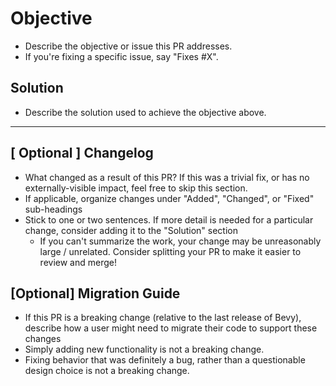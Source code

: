 # Objective

- Describe the objective or issue this PR addresses.
- If you're fixing a specific issue, say "Fixes #X".

## Solution

- Describe the solution used to achieve the objective above.

---

## \[ Optional \] Changelog

- What changed as a result of this PR? If this was a trivial fix, or has no externally-visible impact, feel free to skip this section.
- If applicable, organize changes under "Added", "Changed", or "Fixed" sub-headings
- Stick to one or two sentences. If more detail is needed for a particular change, consider adding it to the "Solution" section
  - If you can't summarize the work, your change may be unreasonably large / unrelated. Consider splitting your PR to make it easier to review and merge!

## \[Optional\] Migration Guide

- If this PR is a breaking change (relative to the last release of Bevy), describe how a user might need to migrate their code to support these changes
- Simply adding new functionality is not a breaking change.
- Fixing behavior that was definitely a bug, rather than a questionable design choice is not a breaking change.

